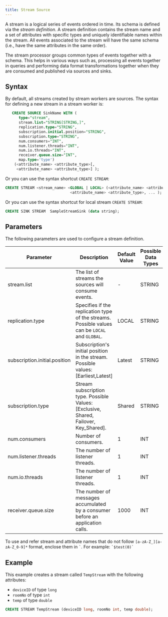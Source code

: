 ```yaml
---
title: Stream Source
---
```


A stream is a logical series of events ordered in time. Its schema is defined via the _stream definition_. A stream definition contains the stream name and a set of attributes with specific types and uniquely identifiable names within the stream. All events associated to the stream will have the same schema (i.e., have the same attributes in the same order).

The stream processor groups common types of events together with a schema. This helps in various ways such as, processing all events together in queries and performing data format transformations together when they are consumed and published via sources and sinks.

## Syntax

By default, all streams created by stream workers are sources. The syntax for defining a new stream in a stream worker is:

```sql
   CREATE SOURCE SinkName WITH (
      type="stream", 
      stream.list="STRING[STRING,]", 
      replication.type="STRING", 
      subscription.initial.position="STRING",
      subscription.type="STRING",
      num.consumers="INT",
      num.listener.threads="INT",
      num.io.threads="INT",
      receiver.queue.size="INT",      
      map.type='type')  
    (<attribute_name> <attribute_type>[,
     <attribute_name> <attribute_type>] );
```

Or you can use the syntax shortcut `CREATE STREAM`:

```sql
CREATE STREAM <stream_name> <GLOBAL | LOCAL> (<attribute_name> <attribute_type>,
                             <attribute_name> <attribute_type>, ... );
```
Or you can use the syntax shortcut for local stream `CREATE STREAM`:

```sql
CREATE SINK STREAM  SampleStreamSink (data string);
```


## Parameters

The following parameters are used to configure a stream definition.

| Parameter     | Description | Default Value | Possible Data Types | Optional |
| ------------- |-------------| ------------- | ------------------- | -------- |
| stream.list | The list of streams the sources will consume events.| -    | STRING        | No                  |
| replication.type | Specifies if the replication type of the streams. Possible values can be `LOCAL` and `GLOBAL`.      | LOCAL         | STRING         | Yes      |
| subscription.initial.position | Subscription's initial position in the stream. Possible values: [Earliest,Latest]| Latest | STRING | Yes|
| subscription.type | Stream subscription type. Possible Values: [Exclusive, Shared, Failover, Key_Shared]. | Shared | STRING | Yes|
| num.consumers | Number of consumers. | 1 | INT | Yes |
| num.listener.threads | The number of listener threads. | 1 | INT | Yes |
| num.io.threads | The number of listener threads. | 1 | INT | Yes |
| receiver.queue.size | The number of messages accumulated by a consumer before an application calls. | 1000 | INT | Yes |

To use and refer stream and attribute names that do not follow `[a-zA-Z_][a-zA-Z_0-9]*` format, enclose them in ``` ` ```. For example: ``` `$test(0)` ```

## Example

This example creates a stream called `TempStream` with the following attributes:

- `deviceID` of type `long`
- `roomNo` of type `int`
- `temp` of type `double`

```sql
CREATE STREAM TempStream (deviceID long, roomNo int, temp double);
```
